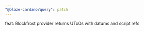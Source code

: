 ```yaml
---
"@blaze-cardano/query": patch
---
```


feat: Blockfrost provider returns UTxOs with datums and script refs
